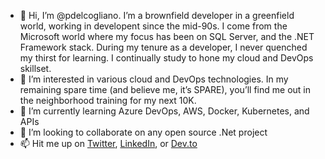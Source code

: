 - 👋 Hi, I’m @pdelcogliano. I’m a brownfield developer in a greenfield world, working in developent since the mid-90s. I come from the Microsoft world where my focus has been on SQL Server, and the .NET Framework stack. During my tenure as a developer, I never quenched my thirst for learning. I continually study to hone my cloud and DevOps skillset.
- 👀 I’m interested in various cloud and DevOps technologies. In my remaining spare time (and believe me, it’s SPARE), you’ll find me out in the neighborhood training for my next 10K.
- 🌱 I’m currently learning Azure DevOps, AWS, Docker, Kubernetes, and APIs
- 💞️ I’m looking to collaborate on any open source .Net project
- 📫 Hit me up on <a href="https://twitter.com/pdelcogliano" text="Twitter">Twitter</a>, <a href="https://www.linkedin.com/in/paul-delcogliano-b264022/" text="LinkedIn">LinkedIn</a>, or <a href="https://dev.to/pdelcogliano" text="Dev.to">Dev.to</a>

<!---
pdelcogliano/pdelcogliano is a ✨ special ✨ repository because its `README.md` (this file) appears on your GitHub profile.
You can click the Preview link to take a look at your changes.
--->
